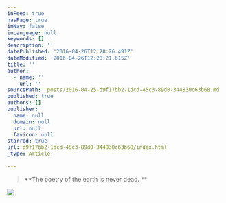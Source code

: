 ```yaml
---
inFeed: true
hasPage: true
inNav: false
inLanguage: null
keywords: []
description: ''
datePublished: '2016-04-26T12:28:26.491Z'
dateModified: '2016-04-26T12:28:21.615Z'
title: ''
author:
  - name: ''
    url: ''
sourcePath: _posts/2016-04-25-d9f17bb2-1dcd-45c3-89d0-344830c63b68.md
published: true
authors: []
publisher:
  name: null
  domain: null
  url: null
  favicon: null
starred: true
url: d9f17bb2-1dcd-45c3-89d0-344830c63b68/index.html
_type: Article

---
```

> **The poetry of the earth is never dead. **

![](https://the-grid-user-content.s3-us-west-2.amazonaws.com/2c5172b8-0882-427b-9abf-f2f4749aedab.jpg)